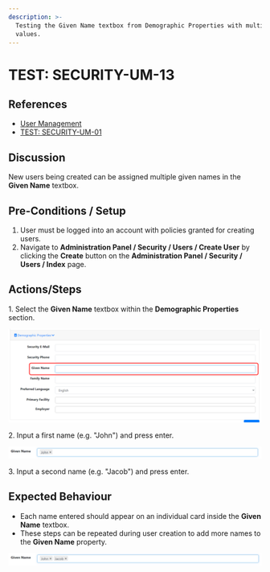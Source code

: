 ```yaml
---
description: >-
  Testing the Given Name textbox from Demographic Properties with multiple
  values.
---
```


# TEST: SECURITY-UM-13

## References

* [User Management](broken-reference)
* [TEST: SECURITY-UM-01](test-security-um-01.md)

## Discussion

New users being created can be assigned multiple given names in the **Given Name** textbox.&#x20;

## Pre-Conditions / Setup

1. User must be logged into an account with policies granted for creating users.
2. Navigate to **Administration Panel / Security / Users / Create User** by clicking the **Create** button on the **Administration Panel / Security / Users / Index** page.

## Actions/Steps

1\. Select the **Given Name** textbox within the **Demographic Properties** section.

![](<../../../../../../.gitbook/assets/image (238).png>)

2\. Input a first name (e.g. "John") and press enter.

![](<../../../../../../.gitbook/assets/image (236).png>)

3\. Input a second name (e.g. "Jacob") and press enter.



## Expected Behaviour

* Each name entered should appear on an individual card inside the **Given Name** textbox.
* These steps can be repeated during user creation to add more names to the **Given Name** property.

![](<../../../../../../.gitbook/assets/image (234).png>)
